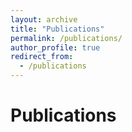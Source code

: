 ```yaml
---
layout: archive
title: "Publications"
permalink: /publications/
author_profile: true
redirect_from:
  - /publications
---
```



Publications
======
